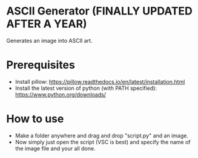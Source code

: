 # ASCII Generator (FINALLY UPDATED AFTER A YEAR)
Generates an image into ASCII art.

# Prerequisites
* Install pillow: https://pillow.readthedocs.io/en/latest/installation.html
* Install the latest version of python (with PATH specified): https://www.python.org/downloads/

# How to use
* Make a folder anywhere and drag and drop "script.py" and an image.
* Now simply just open the script (VSC is best) and specify the name of the image file and your all done.
